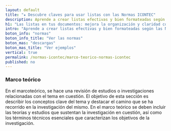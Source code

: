 ```yaml
---
layout: default
title: "★ Descubre claves para usar listas con las Normas ICONTEC"
description: Aprende a crear listas efectivas y bien formateadas según las Normas ICONTEC. Sigue los estándares y mejora la presentación de tus escritos. ¡Comienza hoy!
h1: "Las listas en tus documentos: mejora la organización y claridad con las normas ICONTEC"
intro: "Aprende a crear listas efectivas y bien formateadas según las Normas ICONTEC. Sigue los estándares y mejora la presentación de tus escritos. ¡Comienza hoy"
boton_info: "normas"
boton_info_title: "Ver las normas"
boton_mas: "descargas"
boton_mas_title: "Ver ejemplos"
vertical: true
permalink: /normas-icontec/marco-teorico-normas-icontec
published: no
---
```

### Marco teórico

En el marcoteórico, se hace una revisión de estudios o investigaciones relacionadas con el tema en cuestión. El objetivo de esta sección es describir los conceptos clave del tema y destacar el camino que se ha recorrido en la investigación del mismo. En el marco teórico se deben incluir las teorías y estudios que sustentan la investigación en cuestión, así como los términos técnicos esenciales que caracterizan los objetivos de la investigación.